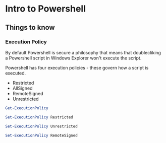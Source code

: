 # Intro to Powershell

## Things to know

### Execution Policy

By default Powershell is secure a philosophy that means that doublecliking a Powershell script in Windows Explorer won't execute the script.

Powershell has four execution policies - these govern how a script is executed.

+ Restricted
+ AllSigned
+ RemoteSigned
+ Unrestricted

```powershell
Get-ExecutionPolicy
```

```powershell
Set-ExecutionPolicy Restricted
```

```powershell
Set-ExecutionPolicy Unrestricted
```

```powershell
Set-ExecutionPolicy RemoteSigned
```

